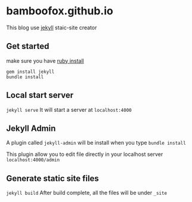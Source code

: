 # bamboofox.github.io

This blog use [jekyll](http://jekyllrb.com/) staic-site creator

## Get started

make sure you have [ruby install](https://www.ruby-lang.org/zh_tw/documentation/installation/)

```
gem install jekyll
bundle install
```

## Local start server

`jekyll serve` It will start a server at `localhost:4000`

## Jekyll Admin

A plugin called `jekyll-admin` will be install when you type `bundle install`

This plugin allow you to edit file directly in your localhost server `localhost:4000/admin`

## Generate static site files

`jekyll build` After build complete, all the files will be under `_site`
